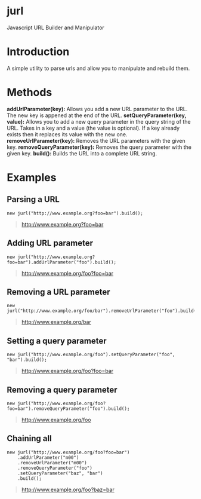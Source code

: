 jurl
====

Javascript URL Builder and Manipulator

Introduction
============
A simple utility to parse urls and allow you to manipulate and rebuild them.

Methods
=======
**addUrlParameter(key):** Allows you add a new URL parameter to the URL. The new key is appened at the end of the URL.
**setQueryParameter(key, value):** Allows you to add a new query parameter in the query string of the URL. Takes in a key and a value (the value is optional). If a key already exists then it replaces its value with the new one.
**removeUrlParameter(key):** Removes the URL parameters with the given key.
**removeQueryParameter(key):** Removes the query parameter with the given key.
**build():** Builds the URL into a complete URL string.


Examples
========
Parsing a URL
-------------
	new jurl("http://www.example.org?foo=bar").build();	
> http://www.example.org?foo=bar
	
Adding URL parameter
--------------------
	new jurl("http://www.example.org?foo=bar").addUrlParameter("foo").build();	
> http://www.example.org/foo?foo=bar

Removing a URL parameter
------------------------
	new jurl("http://www.example.org/foo/bar").removeUrlParameter("foo").build();
> http://www.example.org/bar
	
Setting a query parameter
-------------------------
	new jurl("http://www.example.org/foo").setQueryParameter("foo", "bar").build();
> http://www.example.org/foo?foo=bar
	
Removing a query parameter
--------------------------
	new jurl("http://www.example.org/foo?foo=bar").removeQueryParameter("foo").build();
> http://www.example.org/foo
	
Chaining all
------------
	new jurl("http://www.example.org/foo?foo=bar")
		.addUrlParameter("m00")
		.removeUrlParameter("m00")
		.removeQueryParameter("foo")
		.setQueryParameter("baz", "bar")
		.build();
> http://www.example.org/foo?baz=bar
	
	
	